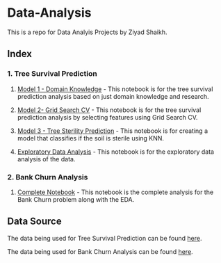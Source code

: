 # Data-Analysis
 
 This is a repo for Data Analyis Projects by Ziyad Shaikh.

 ## Index

### 1. Tree Survival Prediction

  1. [Model 1 - Domain Knowledge](https://github.com/change0z/Data-Analysis/blob/main/Tree%20Survival%20Predictiom/m1.ipynb) - This notebook is for the tree survival prediction analysis based on just domain knowledge and research.

  2. [Model 2- Grid Search CV](https://github.com/change0z/Data-Analysis/blob/main/Tree%20Survival%20Predictiom/m2.ipynb) - This notebook is for the tree survival prediction analysis by selecting features using Grid Search CV.

  3. [Model 3 - Tree Sterility Prediction](https://github.com/change0z/Data-Analysis/blob/main/Tree%20Survival%20Predictiom/m3.ipynb) - This notebook is for creating a model that classifies if the soil is sterile using KNN.

  4. [Exploratory Data Analysis](https://github.com/change0z/Data-Analysis/blob/main/Tree%20Survival%20Predictiom/EDA.ipynb) - This notebook is for the exploratory data analysis of the data.

### 2. Bank Churn Analysis

 1. [Complete Notebook](https://github.com/change0z/Data-Analysis/blob/main/Bank%20Churn%20Analysis/Bank%20Churn%20Analysis.ipynb) - This notebook is the complete analysis for the Bank Churn problem along with the EDA.
 

 ## Data Source

 The data being used for Tree Survival Prediction can be found [here](https://zenodo.org/records/10081553). 
 
 The data being used for Bank Churn Analysis can be found [here](https://zenodo.org/records/4322342#.Y8OsBdJBwUE).
 

